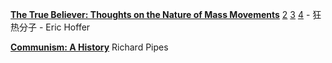 [**The True Believer: Thoughts on the Nature of Mass Movements**](https://z-library.sk/book/26816628/ebdf11/the-true-believer-thoughts-on-the-nature-of-mass-movements.html) [2](https://z-library.sk/book/29820054/8470b2/the-true-believer-thoughts-on-the-nature-of-mass-movements-perennial-classics.html) [3](https://z-library.sk/book/21917217/a51366/the-true-believer.html) [4](https://z-library.sk/book/23743917/cf73fa/the-true-believer.html) - 狂热分子 - Eric Hoffer


[**Communism: A History**](https://z-library.sk/book/3519315/3dcfd9/communism-a-history.html) Richard Pipes